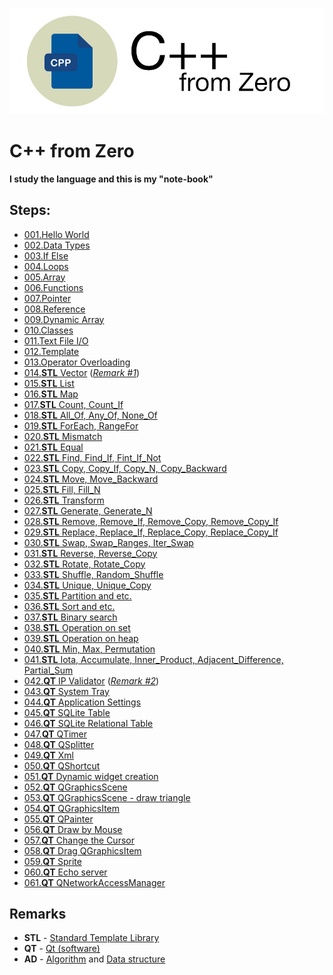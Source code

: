 [![Logo](https://raw.githubusercontent.com/ogycode/CPPFromZero/master/merch/logo.jpg)](https://github.com/ogycode/CPPFromZero)

# C++ from Zero
**I study the language and this is my "note-book"**

## Steps:
  - [001.Hello World](https://github.com/ogycode/CPPFromZero/tree/master/src/001.HelloWorld)
  - [002.Data Types](https://github.com/ogycode/CPPFromZero/tree/master/src/002.DataTypes)
  - [003.If Else](https://github.com/ogycode/CPPFromZero/tree/master/src/003.IfElse)
  - [004.Loops](https://github.com/ogycode/CPPFromZero/tree/master/src/004.Loops)
  - [005.Array](https://github.com/ogycode/CPPFromZero/tree/master/src/005.Array)
  - [006.Functions](https://github.com/ogycode/CPPFromZero/tree/master/src/006.Functions)
  - [007.Pointer](https://github.com/ogycode/CPPFromZero/tree/master/src/007.Pointer)
  - [008.Reference](https://github.com/ogycode/CPPFromZero/tree/master/src/008.Reference)
  - [009.Dynamic Array](https://github.com/ogycode/CPPFromZero/tree/master/src/009.DynamicArray)
  - [010.Classes](https://github.com/ogycode/CPPFromZero/tree/master/src/010.Classes)
  - [011.Text File I/O](https://github.com/ogycode/CPPFromZero/tree/master/src/011.TextFileIO)
  - [012.Template](https://github.com/ogycode/CPPFromZero/tree/master/src/012.Template)
  - [013.Operator Overloading](https://github.com/ogycode/CPPFromZero/tree/master/src/013.OperatorOverloading)
  - [014.**STL** Vector](https://github.com/ogycode/CPPFromZero/tree/master/src/014.STL_Vector) (*[Remark #1](#remark1)*)
  - [015.**STL** List](https://github.com/ogycode/CPPFromZero/tree/master/src/015.STL_List)
  - [016.**STL** Map](https://github.com/ogycode/CPPFromZero/tree/master/src/016.STL_Map)
  - [017.**STL** Count, Count_If](https://github.com/ogycode/CPPFromZero/tree/master/src/017.STL_CountCount_If)
  - [018.**STL** All_Of, Any_Of, None_Of](https://github.com/ogycode/CPPFromZero/tree/master/src/018.STL_All_OfAny_OfNone_Of)
  - [019.**STL** ForEach, RangeFor](https://github.com/ogycode/CPPFromZero/tree/master/src/019.STL_ForEachRangeFor)
  - [020.**STL** Mismatch](https://github.com/ogycode/CPPFromZero/tree/master/src/020.STL_Mismatch)
  - [021.**STL** Equal](https://github.com/ogycode/CPPFromZero/tree/master/src/021.STL_Equal)
  - [022.**STL** Find, Find_If, Fint_If_Not](https://github.com/ogycode/CPPFromZero/tree/master/src/022.STL_FindFind_IfFint_If_Not)
  - [023.**STL** Copy, Copy_If, Copy_N, Copy_Backward](https://github.com/ogycode/CPPFromZero/tree/master/src/023.STL_CopyCopy_IfCopy_NCopy_Backward)
  - [024.**STL** Move, Move_Backward](https://github.com/ogycode/CPPFromZero/tree/master/src/024.STL_MoveMove_Backward)
  - [025.**STL** Fill, Fill_N](https://github.com/ogycode/CPPFromZero/tree/master/src/025.STL_FillFill_N)
  - [026.**STL** Transform](https://github.com/ogycode/CPPFromZero/tree/master/src/026.STL_Transform)
  - [027.**STL** Generate, Generate_N](https://github.com/ogycode/CPPFromZero/tree/master/src/027.STL_GenerateGenerate_N)
  - [028.**STL** Remove, Remove_If, Remove_Copy, Remove_Copy_If](https://github.com/ogycode/CPPFromZero/tree/master/src/028.STL_RemoveRemove_IfRemove_CopyRemove_Copy_If)
  - [029.**STL** Replace, Replace_If, Replace_Copy, Replace_Copy_If](https://github.com/ogycode/CPPFromZero/tree/master/src/029.STL_ReplaceReplace_IfReplace_CopyReplace_Copy_If)
  - [030.**STL** Swap, Swap_Ranges, Iter_Swap](https://github.com/ogycode/CPPFromZero/tree/master/src/030.STL_SwapSwap_RangesIter_Swap)
  - [031.**STL** Reverse, Reverse_Copy](https://github.com/ogycode/CPPFromZero/tree/master/src/031.STL_ReverseReverse_Copy)
  - [032.**STL** Rotate, Rotate_Copy](https://github.com/ogycode/CPPFromZero/tree/master/src/032.STL_RotateRotate_Copy)
  - [033.**STL** Shuffle, Random_Shuffle](https://github.com/ogycode/CPPFromZero/tree/master/src/032.STL_ShuffleRandom_Shuffle)
  - [034.**STL** Unique, Unique_Copy](https://github.com/ogycode/CPPFromZero/tree/master/src/034.STL_UniqueUnique_Copy)
  - [035.**STL** Partition and etc.](https://github.com/ogycode/CPPFromZero/tree/master/src/035.STL_Partition_and_Etc)
  - [036.**STL** Sort and etc.](https://github.com/ogycode/CPPFromZero/tree/master/src/036.STL_SortAndEtc)
  - [037.**STL** Binary search](https://github.com/ogycode/CPPFromZero/tree/master/src/037.STL_BinarySearch)
  - [038.**STL** Operation on set](https://github.com/ogycode/CPPFromZero/tree/master/src/038.STL_OperationOnSet)
  - [039.**STL** Operation on heap](https://github.com/ogycode/CPPFromZero/tree/master/src/039.STL_OperationOnHeap)
  - [040.**STL** Min, Max, Permutation](https://github.com/ogycode/CPPFromZero/tree/master/src/040.STL_MinMaxPermutation)
  - [041.**STL** Iota, Accumulate, Inner_Product, Adjacent_Difference, Partial_Sum](https://github.com/ogycode/CPPFromZero/tree/master/src/041.STL_IotaAccumulateInner_ProductAdjacent_DifferencePartial_sum)
  - [042.**QT** IP Validator](https://github.com/ogycode/CPPFromZero/tree/master/src/042_QT_IPValidator) (*[Remark #2](#remark2)*)
  - [043.**QT** System Tray](https://github.com/ogycode/CPPFromZero/tree/master/src/043_QT_Tray) 
  - [044.**QT** Application Settings](https://github.com/ogycode/CPPFromZero/tree/master/src/044_QT_AppSettings) 
  - [045.**QT** SQLite Table](https://github.com/ogycode/CPPFromZero/tree/master/src/045_QT_SQLTable)
  - [046.**QT** SQLite Relational Table](https://github.com/ogycode/CPPFromZero/tree/master/src/046_QT_SQLRelationalTable)
  - [047.**QT** QTimer](https://github.com/ogycode/CPPFromZero/tree/master/src/047_QT_QTimer)
  - [048.**QT** QSplitter](https://github.com/ogycode/CPPFromZero/tree/master/src/048_QT_QSplitter)
  - [049.**QT** Xml](https://github.com/ogycode/CPPFromZero/tree/master/src/049_QT_Xml)
  - [050.**QT** QShortcut](https://github.com/ogycode/CPPFromZero/tree/master/src/050_QT_QShortcut)
  - [051.**QT** Dynamic widget creation](https://github.com/ogycode/CPPFromZero/tree/master/src/051_QT_DynamicWidgetCreation)
  - [052.**QT** QGraphicsScene](https://github.com/ogycode/CPPFromZero/tree/master/src/052_QT_QGraphicsScene)
  - [053.**QT** QGraphicsScene - draw triangle](https://github.com/ogycode/CPPFromZero/tree/master/src/053_QT_QGraphicsScene_DrawTriangle)
  - [054.**QT** QGraphicsItem](https://github.com/ogycode/CPPFromZero/tree/master/src/054_QT_QGraphicsItem)
  - [055.**QT** QPainter](https://github.com/ogycode/CPPFromZero/tree/master/src/055_QT_QPainter)
  - [056.**QT** Draw by Mouse](https://github.com/ogycode/CPPFromZero/tree/master/src/056_QT_Draw_by_Mouse)
  - [057.**QT** Change the Cursor](https://github.com/ogycode/CPPFromZero/tree/master/src/057_QT_Change_the_Cursor)
  - [058.**QT** Drag QGraphicsItem](https://github.com/ogycode/CPPFromZero/tree/master/src/058_QT_Drag_QGraphicsItem)
  - [059.**QT** Sprite](https://github.com/ogycode/CPPFromZero/tree/master/src/059_QT_Sprite)
  - [060.**QT** Echo server](https://github.com/ogycode/CPPFromZero/tree/master/src/060_QT_EchoServer)
  - [061.**QT** QNetworkAccessManager](https://github.com/ogycode/CPPFromZero/tree/master/src/061_QT_QNetworkAccessManager)

## Remarks
 - <a name="remark1"></a>**STL** - [Standard Template Library](https://en.wikipedia.org/wiki/Standard_Template_Library)
 - <a name="remark2"></a>**QT** - [Qt (software)](https://en.wikipedia.org/wiki/Qt_(software))
 - <a name="remark3"></a>**AD** - [Algorithm](https://en.wikipedia.org/wiki/Algorithm) and [Data structure](https://en.wikipedia.org/wiki/Data_structure) 